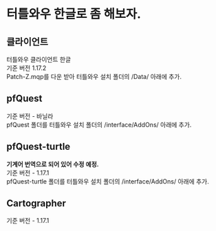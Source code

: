 # 터틀와우 한글로 좀 해보자.

## 클라이언트
터틀와우 클라이언트 한글   
기준 버전 1.17.2   
Patch-Z.mqp를 다운 받아 터틀와우 설치 폴더의 /Data/ 아래에 추가.

## pfQuest
기준 버전 - 바닐라   
pfQuest 폴더를 터틀와우 설치 폴더의 /interface/AddOns/ 아래에 추가.

## pfQuest-turtle
**기계어 번역으로 되어 있어 수정 예정.**   
기준 버전 - 1.17.1   
pfQuest-turtle 폴더를 터틀와우 설치 폴더의 /interface/AddOns/ 아래에 추가.

## Cartographer
기준 버전 - 1.17.1